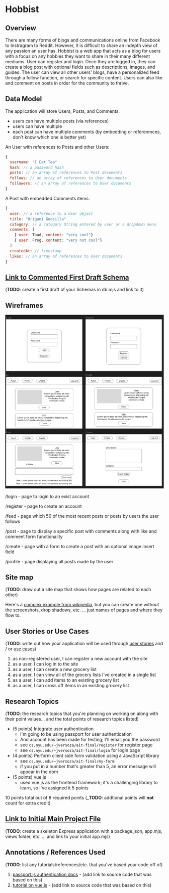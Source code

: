 # Hobbist

## Overview

There are many forms of blogs and communications online from Facebook to Instragram to Reddit. However, it is difficult to share an indepth view of any passion an user has. Hobbist is a web app that acts as a blog for users with a focus on any hobbies they want to share in their many different mediums. User can register and login. Once they are logged in, they can create a blog post with optional fields such as descriptions, images, and guides. The user can view all other users' blogs, have a personalized feed through a follow function, or search for specific content. Users can also like and comment on posts in order for the community to thrive.

## Data Model

The application will store Users, Posts, and Comments.

* users can have multiple posts (via references)
* users can have multiple 
* each post can have multiple comments (by embedding or referenmces, don't know which one is better yet)

An User with references to Posts and other Users:

```javascript
{
  username: "I Eat Tea"
  hash: // a password hash
  posts: // an array of references to Post documents
  follows: // an array of references to User documents
  followers: // an array of references to User documents
}
```

A Post with embedded Comments items:

```javascript
{
  user: // a reference to a User object
  title: "Origami Godzilla"
  category: // a category String entered by user or a dropdown menu
  comments: [
    { user: Toad, content: "very cool"}
    { user: Frog, content: "very not cool"}
  ]
  createdAt: // timestamp
  likes: // an array of references to User documents
}
```


## [Link to Commented First Draft Schema](db.mjs) 

(__TODO__: create a first draft of your Schemas in db.mjs and link to it)

## Wireframes

![Wireframe](documentation/wireframe.png)

/login - page to login to an exist account

/register - page to create an account

/feed - page which 50 of the most recent posts or posts by users the user follows

/post - page to display a specific post with comments along with like and comment form functionality

/create - page with a form to create a post with an optional image insert field

/profile - page displaying all posts made by the user

## Site map

(__TODO__: draw out a site map that shows how pages are related to each other)

Here's a [complex example from wikipedia](https://upload.wikimedia.org/wikipedia/commons/2/20/Sitemap_google.jpg), but you can create one without the screenshots, drop shadows, etc. ... just names of pages and where they flow to.

## User Stories or Use Cases

(__TODO__: write out how your application will be used through [user stories](http://en.wikipedia.org/wiki/User_story#Format) and / or [use cases](https://en.wikipedia.org/wiki/Use_case))

1. as non-registered user, I can register a new account with the site
2. as a user, I can log in to the site
3. as a user, I can create a new grocery list
4. as a user, I can view all of the grocery lists I've created in a single list
5. as a user, I can add items to an existing grocery list
6. as a user, I can cross off items in an existing grocery list

## Research Topics

(__TODO__: the research topics that you're planning on working on along with their point values... and the total points of research topics listed)

* (5 points) Integrate user authentication
    * I'm going to be using passport for user authentication
    * And account has been made for testing; I'll email you the password
    * see <code>cs.nyu.edu/~jversoza/ait-final/register</code> for register page
    * see <code>cs.nyu.edu/~jversoza/ait-final/login</code> for login page
* (4 points) Perform client side form validation using a JavaScript library
    * see <code>cs.nyu.edu/~jversoza/ait-final/my-form</code>
    * if you put in a number that's greater than 5, an error message will appear in the dom
* (5 points) vue.js
    * used vue.js as the frontend framework; it's a challenging library to learn, so I've assigned it 5 points

10 points total out of 8 required points (___TODO__: addtional points will __not__ count for extra credit)


## [Link to Initial Main Project File](app.mjs) 

(__TODO__: create a skeleton Express application with a package.json, app.mjs, views folder, etc. ... and link to your initial app.mjs)

## Annotations / References Used

(__TODO__: list any tutorials/references/etc. that you've based your code off of)

1. [passport.js authentication docs](http://passportjs.org/docs) - (add link to source code that was based on this)
2. [tutorial on vue.js](https://vuejs.org/v2/guide/) - (add link to source code that was based on this)

